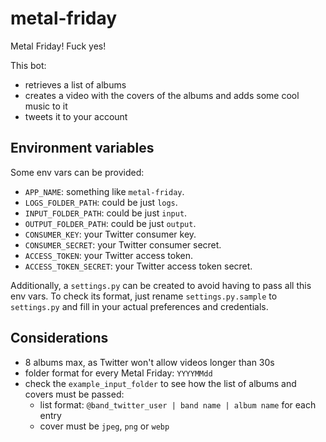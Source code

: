 # metal-friday
Metal Friday! Fuck yes!

This bot:
* retrieves a list of albums
* creates a video with the covers of the albums and adds some cool music to it
* tweets it to your account

## Environment variables
Some env vars can be provided:
* `APP_NAME`: something like `metal-friday`.
* `LOGS_FOLDER_PATH`: could be just `logs`.
* `INPUT_FOLDER_PATH`: could be just `input`.
* `OUTPUT_FOLDER_PATH`: could be just `output`.
* `CONSUMER_KEY`: your Twitter consumer key.
* `CONSUMER_SECRET`: your Twitter consumer secret.
* `ACCESS_TOKEN`: your Twitter access token.
* `ACCESS_TOKEN_SECRET`: your Twitter access token secret.

Additionally, a `settings.py` can be created to avoid having to pass all this env vars. To check its format, just rename `settings.py.sample` to `settings.py` and fill in your actual preferences and credentials.

## Considerations
* 8 albums max, as Twitter won't allow videos longer than 30s
* folder format for every Metal Friday: `YYYYMMdd`  
* check the `example_input_folder` to see how the list of albums and covers must be passed:
    * list format: `@band_twitter_user | band name | album name` for each entry
    * cover must be `jpeg`, `png` or `webp`
